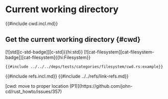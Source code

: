 # Current working directory

{{#include cwd.incl.md}}

## Get the current working directory {#cwd}

[![std][c-std-badge]][c-std]{{hi:std}} [![cat-filesystem][cat-filesystem-badge]][cat-filesystem]{{hi:Filesystem}}

```rust,editable
{{#include ../../../deps/tests/categories/filesystem/cwd.rs:example}}
```

{{#include refs.incl.md}}
{{#include ../../refs/link-refs.md}}

<div class="hidden">
[cwd: move to proper location (P1)](https://github.com/john-cd/rust_howto/issues/357)

</div>
